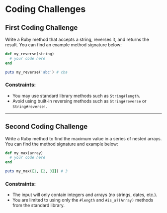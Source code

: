 # Coding Challenges

## First Coding Challenge

Write a Ruby method that accepts a string, reverses it, and returns the result. You can find an example method signature below:

```ruby
def my_reverse(string)
  # your code here
end

puts my_reverse('abc') # cba
```

### Constraints:
- You may use standard library methods such as `String#length`.
- Avoid using built-in reversing methods such as `String#reverse` or `String#reverse!`.

---

## Second Coding Challenge

Write a Ruby method to find the maximum value in a series of nested arrays. You can find the method signature and example below:

```ruby
def my_max(array)
  # your code here
end

puts my_max([1, [2, 3]]) # 3
```

### Constraints:
- The input will only contain integers and arrays (no strings, dates, etc.).
- You are limited to using only the `#length` and `#is_a?(Array)` methods from the standard library.
